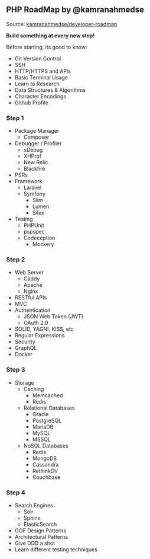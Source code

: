 ## PHP RoadMap by @kamranahmedse

Source: [kamranahmedse/developer-roadmap](https://github.com/kamranahmedse/developer-roadmap)

**Build something at every new step!**

Before starting, its good to know:

- Git Version Control
- SSH
- HTTP/HTTPS and APIs
- Basic Terminal Usage
- Learn to Research
- Data Structures & Algorithms
- Character Encodings
- Github Profile

### Step 1

- Package Manager
    - Composer
- Debugger / Profiler
    - xDebug
    - XHProf
    - New Relic
    - Blackfire
- PSRs
- Framework
    - Laravel
    - Symfony
        - Slim
        - Lumen
        - Silex
- Testing
    - PHPUnit
    - pspspec
    - Codeception
        - Mockery

### Step 2

- Web Server
    - Caddy
    - Apache
    - Nginx
- RESTful APIs
- MVC
- Authentication
    - JSON Web Token (JWT)
    - OAuth 2.0
- SOLID, YAGNI, KISS, etc
- Regular Expressions
- Security
- GraphQL
- Docker

### Step 3

- Storage
    - Caching
        - Memcached
        - Redis
    - Relational Databases
        - Oracle
        - PostgreSQL
        - MariaDB
        - MySQL
        - MSSQL
    - NoSQL Databases
        - Redis
        - MongoDB
        - Cassandra
        - RethinkDV
        - Couchbase

### Step 4

- Search Engines
    - Solr
    - Sphinx
    - ElasticSearch
- GOF Design Patterns
- Architectural Patterns
- Give DDD a shot
- Learn different testing techniques

